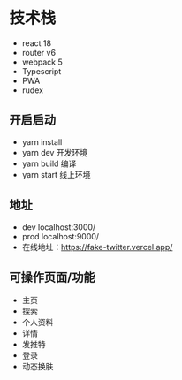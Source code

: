 # 技术栈

- react 18
- router v6
- webpack 5
- Typescript
- PWA
- rudex

## 开启启动

- yarn install
- yarn dev 开发环境
- yarn build 编译
- yarn start 线上环境

## 地址

- dev localhost:3000/
- prod localhost:9000/
- 在线地址：https://fake-twitter.vercel.app/

## 可操作页面/功能

- 主页
- 探索
- 个人资料
- 详情
- 发推特
- 登录
- 动态换肤
